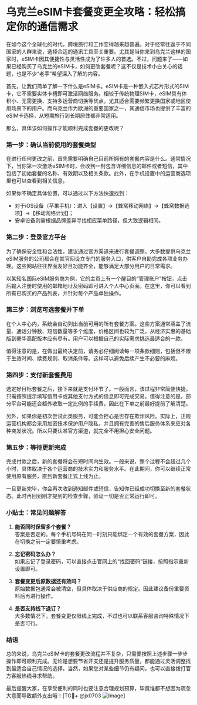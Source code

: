 # 乌克兰eSIM卡套餐变更全攻略：轻松搞定你的通信需求

在如今这个全球化的时代，跨境旅行和工作变得越来越普遍。对于经常往返于不同国家的人群来说，选择合适的通讯工具至关重要。尤其是当你来到乌克兰这样的国家时，eSIM卡因其便捷性与灵活性成为了许多人的首选。不过，问题来了——如果已经购买了乌克兰的eSIM卡，如何更改套餐呢？这不仅是技术小白关心的话题，也是不少“老手”希望深入了解的内容。

首先，让我们简单了解一下什么是eSIM卡。eSIM卡是一种嵌入式芯片形式的SIM卡，它不需要实体卡槽即可激活网络服务。相较于传统物理SIM卡，eSIM具有体积小、无需更换、支持多运营商切换等优点。尤其适合需要频繁更换国家或地区使用场景下的用户。而乌克兰作为欧洲的重要国家之一，其通信市场也提供了丰富的eSIM卡选择，从短期旅行到长期居住都非常适用。

那么，具体该如何操作才能顺利完成套餐的更改呢？

### **第一步：确认当前使用的套餐类型**
在进行任何更改之前，首先需要明确自己目前所拥有的套餐内容是什么。通常情况下，当你第一次激活eSIM卡时，会收到一封包含详细信息的邮件或者短信，其中包括了初始套餐的名称、有效期以及相关条款。此外，在手机设置中的运营商选项里也可以查看到相关信息。

如果你不确定具体位置，可以通过以下方法快速找到：
- 对于iOS设备（苹果手机）：进入【设置】→【蜂窝移动网络】→【蜂窝数据选项】→【移动网络计划】；
- 安卓设备则需根据品牌差异寻找相应菜单路径，但大致逻辑相同。

### **第二步：登录官方平台**
为了确保安全性和合法性，建议通过官方渠道来进行套餐调整。大多数提供乌克兰eSIM服务的公司都会在其官网设立专门的服务入口，供客户自助完成各项业务办理。这些网站往往界面友好且功能齐全，能够满足大部分用户的日常需求。

以某知名国际eSIM服务商为例，它的主页上有一个醒目的“管理账户”按钮，点击后输入注册时使用的邮箱地址及密码即可进入个人中心页面。在这里，你可以看到所有已购买的产品列表，并针对每个产品单独操作。

### **第三步：浏览可选套餐并下单**
在个人中心内，系统会自动列出当前可用的所有套餐方案。这些方案通常涵盖了流量、通话分钟数、短信数量等多个维度，价格区间也较为广泛，从经济实惠的基础版到豪华高配版本应有尽有。用户可以根据自己的实际需求挑选最适合的一款。

值得注意的是，在做出最终决定前，请务必仔细阅读每一项条款细则，包括但不限于生效时间、续费规则、取消条件等。这样可以避免后续产生不必要的麻烦。

### **第四步：支付新套餐费用**
选定好目标套餐之后，接下来就是支付环节了。一般而言，该过程非常简便快捷，只需按照提示填写信用卡或其他支付方式的信息即可完成交易。值得注意的是，部分平台可能还会额外收取一定比例的手续费，因此在下单之前最好提前了解清楚。

另外，如果你是初次尝试此类服务，可能会担心是否存在欺诈风险。实际上，正规运营机构都会采用加密技术保护用户隐私，并且拥有完善的售后服务体系来应对各种突发状况。所以只要认准官方渠道，就完全不用担心安全问题。

### **第五步：等待更新完成**
完成付款之后，新的套餐将会在短时间内生效。一般来说，整个过程不会超过几个小时，具体取决于各个运营商的技术实力和服务水平。在此期间，你可以继续正常使用原有服务，直到新套餐正式上线为止。

一旦更新完毕，你会再次收到通知邮件或短信，告知你已经成功切换至新的套餐状态。此时再回到刚才提到的检查步骤，验证一切是否正常运行即可。

### **小贴士：常见问题解答**
1. **能否同时保留多个套餐？**  
   答案是否定的。每个手机号码在同一时刻只能绑定一个有效的套餐方案，因此在切换之前一定要慎重考虑。
   
2. **忘记密码怎么办？**  
   如果忘记了登录密码，可以直接点击官网上的“找回密码”链接，按照指示重新设置即可。

3. **套餐变更后原数据还有效吗？**  
   原始数据包通常会被清空，但具体取决于供应商的规定。因此建议备份重要资料后再进行操作。

4. **是否支持线下退订？**  
   大多数情况下，套餐变更仅限线上完成，不过也可以联系客服咨询特殊情况下是否可行。

### **结语**
总的来说，乌克兰eSIM卡的套餐更改流程并不复杂，只需要按照上述步骤一步步操作即可顺利完成。无论是想要节省开支还是提升服务质量，都能通过灵活调整找到最适合自己情况的选择。当然，如果您对某些细节仍有疑问，也可以直接拨打官方客服热线寻求帮助。

最后提醒大家，在享受便利的同时也要注意合理规划预算，毕竟谁都不想因为疏忽大意而导致额外支出哦！[TG💪+ @jx0703 ![Image](https://github.com/user-attachments/assets/dbca1d08-cadb-493c-b0ec-ad6f7a83f270)]